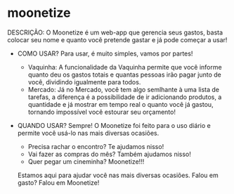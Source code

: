# moonetize

DESCRIÇÃO:
    O Moonetize é um web-app que gerencia seus gastos, basta colocar seu nome e quanto você pretende gastar e já pode começar a usar!


- COMO USAR?
    Para usar, é muito simples, vamos por partes! 

    - Vaquinha:
        A funcionalidade da Vaquinha permite que você informe quanto deu os gastos totais e quantas pessoas irão pagar junto de você, dividindo igualmente para todos.
    - Mercado:
        Já no Mercado, você tem algo semlhante à uma lista de tarefas, a diferença é a possibilidade de ir adicionando produtos, a quantidade e já mostrar em tempo real o quanto você já gastou, tornando impossível você estourar seu orçamento!


- QUANDO USAR?
    Sempre! O Moonetize foi feito para o uso diário e permite você usá-lo nas mais diversas ocasiões. 

    - Precisa rachar o encontro? Te ajudamos nisso! 
    - Vai fazer as compras do mês? Também ajudamos nisso!
    - Quer pegar um cineminha? Moonetize!!!

    Estamos aqui para ajudar você nas mais diversas ocasiões. Falou em gasto? Falou em Moonetize!